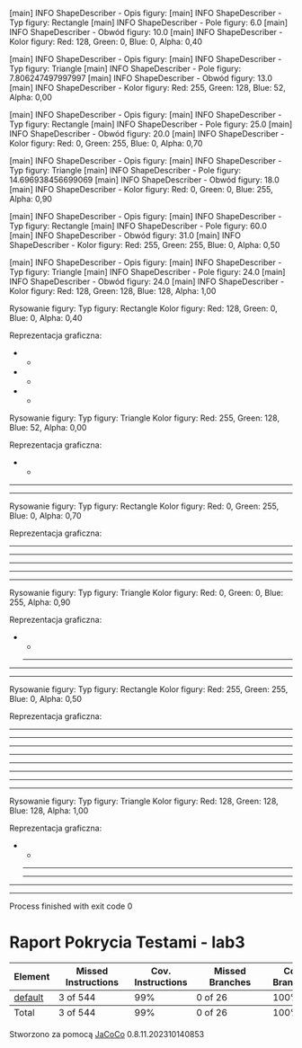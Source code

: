[main] INFO ShapeDescriber - Opis figury:
[main] INFO ShapeDescriber - Typ figury: Rectangle
[main] INFO ShapeDescriber - Pole figury: 6.0
[main] INFO ShapeDescriber - Obwód figury: 10.0
[main] INFO ShapeDescriber - Kolor figury: Red: 128, Green: 0, Blue: 0, Alpha: 0,40

[main] INFO ShapeDescriber - Opis figury:
[main] INFO ShapeDescriber - Typ figury: Triangle
[main] INFO ShapeDescriber - Pole figury: 7.806247497997997
[main] INFO ShapeDescriber - Obwód figury: 13.0
[main] INFO ShapeDescriber - Kolor figury: Red: 255, Green: 128, Blue: 52, Alpha: 0,00

[main] INFO ShapeDescriber - Opis figury:
[main] INFO ShapeDescriber - Typ figury: Rectangle
[main] INFO ShapeDescriber - Pole figury: 25.0
[main] INFO ShapeDescriber - Obwód figury: 20.0
[main] INFO ShapeDescriber - Kolor figury: Red: 0, Green: 255, Blue: 0, Alpha: 0,70

[main] INFO ShapeDescriber - Opis figury:
[main] INFO ShapeDescriber - Typ figury: Triangle
[main] INFO ShapeDescriber - Pole figury: 14.696938456699069
[main] INFO ShapeDescriber - Obwód figury: 18.0
[main] INFO ShapeDescriber - Kolor figury: Red: 0, Green: 0, Blue: 255, Alpha: 0,90

[main] INFO ShapeDescriber - Opis figury:
[main] INFO ShapeDescriber - Typ figury: Rectangle
[main] INFO ShapeDescriber - Pole figury: 60.0
[main] INFO ShapeDescriber - Obwód figury: 31.0
[main] INFO ShapeDescriber - Kolor figury: Red: 255, Green: 255, Blue: 0, Alpha: 0,50

[main] INFO ShapeDescriber - Opis figury:
[main] INFO ShapeDescriber - Typ figury: Triangle
[main] INFO ShapeDescriber - Pole figury: 24.0
[main] INFO ShapeDescriber - Obwód figury: 24.0
[main] INFO ShapeDescriber - Kolor figury: Red: 128, Green: 128, Blue: 128, Alpha: 1,00

Rysowanie figury:
Typ figury: Rectangle
Kolor figury: Red: 128, Green: 0, Blue: 0, Alpha: 0,40

Reprezentacja graficzna:
* *
* *
* *


Rysowanie figury:
Typ figury: Triangle
Kolor figury: Red: 255, Green: 128, Blue: 52, Alpha: 0,00

Reprezentacja graficzna:
* *
 * * * 
* * * * * 


Rysowanie figury:
Typ figury: Rectangle
Kolor figury: Red: 0, Green: 255, Blue: 0, Alpha: 0,70

Reprezentacja graficzna:
* * * * * 
* * * * * 
* * * * * 
* * * * * 
* * * * * 


Rysowanie figury:
Typ figury: Triangle
Kolor figury: Red: 0, Green: 0, Blue: 255, Alpha: 0,90

Reprezentacja graficzna:
* *
  * * * * 
 * * * * * 
* * * * * * * 


Rysowanie figury:
Typ figury: Rectangle
Kolor figury: Red: 255, Green: 255, Blue: 0, Alpha: 0,50

Reprezentacja graficzna:
* * * * * * * 
* * * * * * * 
* * * * * * * 
* * * * * * * 
* * * * * * * 
* * * * * * * 
* * * * * * * 
* * * * * * * 


Rysowanie figury:
Typ figury: Triangle
Kolor figury: Red: 128, Green: 128, Blue: 128, Alpha: 1,00

Reprezentacja graficzna:
* *
   * * * * 
  * * * * * * 
 * * * * * * * * 
* * * * * * * * * * 



Process finished with exit code 0




<!DOCTYPE html>
<html lang="pl">
<body>
    <h1>Raport Pokrycia Testami - lab3</h1>
    <table>
        <thead>
            <tr>
                <th>Element</th>
                <th>Missed Instructions</th>
                <th class="ctr2">Cov. Instructions</th>
                <th>Missed Branches</th>
                <th class="ctr2">Cov. Branches</th>
                <th class="ctr1">Missed Cxty</th>
                <th class="ctr2">Cxty</th>
                <th class="ctr1">Missed Lines</th>
                <th class="ctr2">Lines</th>
                <th class="ctr1">Missed Methods</th>
                <th class="ctr2">Methods</th>
                <th class="ctr1">Missed Classes</th>
                <th class="ctr2">Classes</th>
            </tr>
        </thead>
        <tfoot>
            <tr>
                <td>Total</td>
                <td class="bar"><div class="green" style="width: 119px;"></div>3 of 544</td>
                <td class="ctr2">99%</td>
                <td class="bar"><div class="green" style="width: 120px;"></div>0 of 26</td>
                <td class="ctr2">100%</td>
                <td class="ctr1">1</td>
                <td class="ctr2">36</td>
                <td class="ctr1">1</td>
                <td class="ctr2">104</td>
                <td class="ctr1">1</td>
                <td class="ctr2">23</td>
                <td class="ctr1">0</td>
                <td class="ctr2">7</td>
            </tr>
        </tfoot>
        <tbody>
            <tr>
                <td><a href="default/index.html">default</a></td>
                <td class="bar"><div class="green" style="width: 119px;"></div>3 of 544</td>
                <td class="ctr2">99%</td>
                <td class="bar"><div class="green" style="width: 120px;"></div>0 of 26</td>
                <td class="ctr2">100%</td>
                <td class="ctr1">1</td>
                <td class="ctr2">36</td>
                <td class="ctr1">1</td>
                <td class="ctr2">104</td>
                <td class="ctr1">1</td>
                <td class="ctr2">23</td>
                <td class="ctr1">0</td>
                <td class="ctr2">7</td>
            </tr>
        </tbody>
    </table>
    <div class="footer">
        Stworzono za pomocą <a href="http://www.jacoco.org/jacoco">JaCoCo</a> 0.8.11.202310140853
    </div>
</body>
</html>
